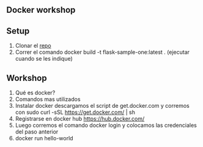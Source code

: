 ## Docker workshop

## Setup

1. Clonar el [repo](https://github.com/xindykatalina/docker-workshop.git)
2. Correr el comando docker build -t flask-sample-one:latest . (ejecutar cuando se les indique)


## Workshop

1. Qué es docker?
2. Comandos mas utilizados
3. Instalar docker descargamos el script de get.docker.com y corremos con sudo curl -sSL https://get.docker.com/ | sh
4. Registrarse en docker hub https://hub.docker.com/
5. Luego corremos el comando docker login y colocamos las credenciales del paso anterior
6. docker run hello-world
